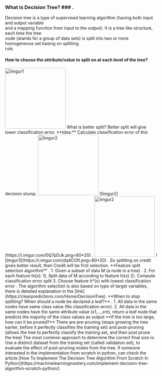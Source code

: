 ### What is Decision Tree? ### . 
Decision tree is a type of supervised learning algorithm (having both input and output variable  
and a mapping function from input to the output). It is a tree like structure, each time the tree  
node (stands for a group of data sets) is split into two or more homogeneous set basing on splitting   
rule.   
#### How to choose the attribute/value to split on at each level of the tree? ####  
<img src="https://i.imgur.com/fuIkOnL.png" alt="Imgur1" style="width: 200px;"/>
What is better split? Better split will give lower classification error.  
**Idea:** Calculate classification error of this decision stump.  
<img src="https://i.imgur.com/0Q7pDJk.png" alt="Imgur2" style="width: 200px;"/>
![Imgur2](https://i.imgur.com/0Q7pDJk.png=80*20) . 
<img src="https://i.imgur.com/dq4COfl.png" alt="Imgur2" style="width: 200px;"/>
![Imgur3](https://i.imgur.com/dq4COfl.png=80*20) . 
So splitting on credit gives better result, then Credit will be first selection.  
**Feature split selection algorithm** . 
1. Given a subset of data M (a node in a tree) . 
2. For each feature hi(x):  
  1). Split data of M according to feature hi(x)
  2). Compute classification error split
3. Choose feature h*(x) with lowest classification error .   
The algorithm selection is also based on type of target variables, there is detailed explanation in the [link](https://clearpredictions.com/Home/DecisionTree).  
**When to stop splitting? When should a node be declared a leaf?** . 
1. All data in the same nodes have same class value (No classification error).  
2. All data in the same nodes have the same attribute value (x1,...,xm), return  
a leaf node that predicts the majority of the class values as output
**If the tree is too large, how can it be pruned?**  
There are pre-pruning (stops growing the tree earlier, before it perfectly classifies the training set)   
and post-pruning (allows the tree to perfectly classify the training set, and then post prune the tree)  
The most common approach to determine the correct final size is:   
Use a distinct dataset from the training set (called validation set), to evaluate the effect of post-pruning  
nodes from the tree.  
If someone interested in the implementation from scratch in python, can check the article  
[How To Implement The Decision Tree Algorithm From Scratch In Python](https://machinelearningmastery.com/implement-decision-tree-algorithm-scratch-python/)  



